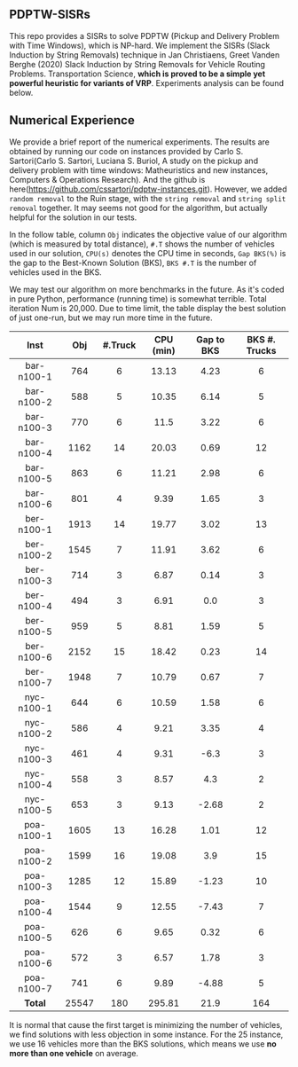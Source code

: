 ## PDPTW-SISRs

This repo provides a SISRs to solve PDPTW (Pickup and Delivery Problem with Time Windows),
which is NP-hard. We implement the SISRs (Slack Induction by String Removals) technique 
in Jan Christiaens, Greet Vanden Berghe (2020) Slack Induction by String Removals for 
Vehicle Routing Problems. Transportation Science, **which is proved to be a 
simple yet powerful heuristic for variants of VRP**. Experiments analysis can be found below.

## Numerical Experience

We provide a brief report of the numerical experiments. 
The results are obtained by running our code on instances provided by Carlo S. Sartori(Carlo S. Sartori, Luciana S. Buriol,
A study on the pickup and delivery problem with time windows: Matheuristics and new instances,
Computers & Operations Research). And the github is here(https://github.com/cssartori/pdptw-instances.git).
However, we added `random removal` to the Ruin stage, with the `string removal` and `string split removal` together.
It may seems not good for the algorithm, but actually helpful for the solution in our tests.

In the follow table, column `Obj` indicates the objective value of our algorithm (which is measured by total distance),
`#.T` shows the number of vehicles used in our solution, `CPU(s)` denotes the CPU time in seconds, 
`Gap BKS(%)` is the gap to the Best-Known Solution (BKS), 
`BKS #.T` is the number of vehicles used in the BKS.

We may test our algorithm on more benchmarks in the future. 
As it's coded in pure Python, performance (running time) is somewhat terrible.
Total iteration Num is 20,000. Due to time limit, the table display the best solution of just one-run, but we may run more time
in the future.

|    Inst    |  Obj  | #.Truck | CPU (min) | Gap to BKS | BKS #. Trucks |
|:----------:|:-----:|:-------:|:---------:| :--------: | :-----------: |
| bar-n100-1 |  764  |    6    |   13.13   | 4.23 | 6 |
| bar-n100-2 |  588  |    5    |   10.35   | 6.14 | 5 |
| bar-n100-3 |  770  |    6    |   11.5    | 3.22 | 6 |
| bar-n100-4 | 1162  |   14    |   20.03   | 0.69 | 12 |
| bar-n100-5 |  863  |    6    |   11.21   | 2.98 | 6 |
| bar-n100-6 |  801  |    4    |   9.39    | 1.65 | 3 |
| ber-n100-1 | 1913  |   14    |   19.77   | 3.02 | 13 |
| ber-n100-2 | 1545  |    7    |   11.91   | 3.62 | 6 |
| ber-n100-3 |  714  |    3    |   6.87    | 0.14 | 3 |
| ber-n100-4 |  494  |    3    |   6.91    | 0.0 | 3 |
| ber-n100-5 |  959  |    5    |   8.81    | 1.59 | 5 |
| ber-n100-6 | 2152  |   15    |   18.42   | 0.23 | 14 |
| ber-n100-7 | 1948  |    7    |   10.79   | 0.67 | 7 |
| nyc-n100-1 |  644  |    6    |   10.59   | 1.58 | 6 |
| nyc-n100-2 |  586  |    4    |   9.21    | 3.35 | 4 |
| nyc-n100-3 |  461  |    4    |   9.31    | -6.3 | 3 |
| nyc-n100-4 |  558  |    3    |   8.57    | 4.3 | 2 |
| nyc-n100-5 |  653  |    3    |   9.13    | -2.68 | 2 |
| poa-n100-1 | 1605  |   13    |   16.28   | 1.01 | 12 |
| poa-n100-2 | 1599  |   16    |   19.08   | 3.9 | 15 |
| poa-n100-3 | 1285  |   12    |   15.89   | -1.23 | 10 |
| poa-n100-4 | 1544  |    9    |   12.55   | -7.43 | 7 |
| poa-n100-5 |  626  |    6    |   9.65    | 0.32 | 6 |
| poa-n100-6 |  572  |    3    |   6.57    | 1.78 | 3 |
| poa-n100-7 |  741  |    6    |   9.89    | -4.88 | 5 |
| **Total**  | 25547 |   180   |  295.81   |21.9|164|

It is normal that cause the first target is minimizing the number of vehicles, we find solutions with less objection in some instance.
For the 25 instance, we use 16 vehicles more than the BKS solutions, which means we use **no more than one vehicle** on average.

